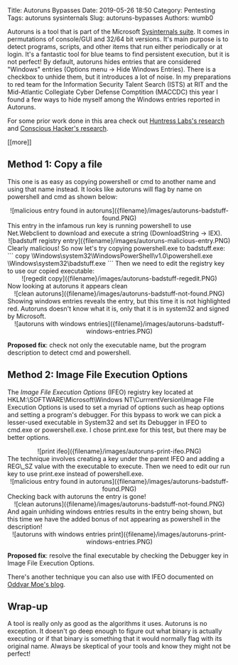 Title: Autoruns Bypasses
Date: 2019-05-26 18:50
Category: Pentesting
Tags: autoruns sysinternals
Slug: autoruns-bypasses
Authors: wumb0

Autoruns is a tool that is part of the Microsoft [Sysinternals suite](https://docs.microsoft.com/en-us/sysinternals/downloads/sysinternals-suite). It comes in permutations of console/GUI and 32/64 bit versions. It's main purpose is to detect programs, scripts, and other items that run either periodically or at login. It's a fantastic tool for blue teams to find persistent execution, but it is not perfect! By default, autoruns hides entries that are considered "Windows" entries (Options menu -> Hide Windows Entries). There is a checkbox to unhide them, but it introduces a lot of noise. In my preparations to red team for the Information Security Talent Search (ISTS) at RIT and the Mid-Atlantic Collegiate Cyber Defense Comptition (MACCDC) this year I found a few ways to hide myself among the Windows entries reported in Autoruns.  

For some prior work done in this area check out [Huntress Labs's research](https://github.com/huntresslabs/evading-autoruns) and [Conscious Hacker's research](https://blog.conscioushacker.io/index.php/2017/10/25/evading-microsofts-autoruns/).  

[[more]]
## Method 1: Copy a file
This one is as easy as copying powershell or cmd to another name and using that name instead. It looks like autoruns will flag by name on powershell and cmd as shown below:  
<center>![malicious entry found in autoruns]({filename}/images/autoruns-badstuff-found.PNG)</center>  
This entry in the infamous run key is running powershell to use Net.Webclient to download and execute a string (DownloadString -> IEX).  
<center>![badstuff registry entry]({filename}/images/autoruns-malicious-entry.PNG)</center>  
Clearly malicious! So now let's try copying powershell.exe to badstuff.exe:
```
copy \Windows\system32\WindowsPowerShell\v1.0\powershell.exe \Windows\system32\badstuff.exe
```
Then we need to edit the registry key to use our copied executable:
<center>![regedit copy]({filename}/images/autoruns-badstuff-regedit.PNG)</center>  
Now looking at autoruns it appears clean
<center>![clean autoruns]({filename}/images/autoruns-badstuff-not-found.PNG)</center>  
Showing windows entries reveals the entry, but this time it is not highlighted red. Autoruns doesn't know what it is, only that it is in system32 and signed by Microsoft.  
<center>![autoruns with windows entries]({filename}/images/autoruns-badstuff-windows-entries.PNG)</center>  

**Proposed fix**: check not only the executable name, but the program description to detect cmd and powershell.  

## Method 2: Image File Execution Options
The *Image File Execution Options* (IFEO) registry key located at HKLM:\\SOFTWARE\\Microsoft\\Windows NT\\CurrrentVersion\\Image File Execution Options is used to set a myriad of options such as heap options and setting a program's debugger. For this bypass to work we can pick a lesser-used executable in System32 and set its Debugger in IFEO to cmd.exe or powershell.exe. I chose print.exe for this test, but there may be better options.  
<center>![print ifeo]({filename}/images/autoruns-print-ifeo.PNG)</center>  
The technique involves creating a key under the parent IFEO and adding a REG\_SZ value with the executable to execute.  
Then we need to edit our run key to use print.exe instead of powershell.exe.  
<center>![malicious entry found in autoruns]({filename}/images/autoruns-badstuff-found.PNG) </center>  
Checking back with autoruns the entry is gone!  
<center>![clean autoruns]({filename}/images/autoruns-badstuff-not-found.PNG)</center>  
And again unhiding windows entries results in the entry being shown, but this time we have the added bonus of not appearing as powershell in the description!
<center>![autoruns with windows entries print]({filename}/images/autoruns-print-windows-entries.PNG)</center>  

**Proposed fix**: resolve the final executable by checking the Debugger key in Image File Execution Options.  

There's another technique you can also use with IFEO documented on [Oddvar Moe's blog](https://oddvar.moe/2018/04/10/persistence-using-globalflags-in-image-file-execution-options-hidden-from-autoruns-exe/).  

## Wrap-up
A tool is really only as good as the algorithms it uses. Autoruns is no exception. It doesn't go deep enough to figure out what binary is actually executing or if that binary is something that it would normally flag with its original name. Always be skeptical of your tools and know they might not be perfect!  
